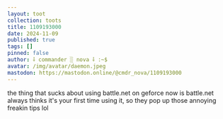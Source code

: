 ```yaml
---
layout: toot
collection: toots
title: 1109193000
date: 2024-11-09
published: true
tags: []
pinned: false
author: ⸸ commander ░ nova ⸸ :~$
avatar: /img/avatar/daemon.jpeg
mastodon: https://mastodon.online/@cmdr_nova/1109193000
---
```


the thing that sucks about using battle.net on geforce now is battle.net always thinks it's your first time using it, so they pop up those annoying freakin tips lol

